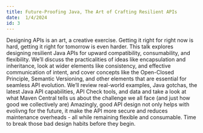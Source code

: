 ```yaml
---
title: Future-Proofing Java, The Art of Crafting Resilient APIs
date:  1/4/2024
id: 3
---
```

Designing APIs is an art, a creative exercise.  Getting it right for right now is hard, getting it right for tomorrow is even harder. 
This talk explores designing resilient Java APIs for upward compatibility, consumability, and flexibility.
We’ll discuss the practicalities of ideas like encapsulation and inheritance, look at wider elements like consistency, and effective communication of intent, and cover concepts like the Open-Closed Principle, Semantic Versioning, and other elements that are essential for seamless API evolution. 
We’ll review real-world examples, Java gotchas, the latest Java API capabilities, API Check tools, and data  and take a look at what Maven Central tells us about the challenge we all face (and just how good we collectively are) 
Amazingly,  good API design not only helps with evolivng  for the future, it make the API more secure and reduces maintenance overheads - all  while remaining flexible and consumable.
Time to break those bad design habits before they begin.
